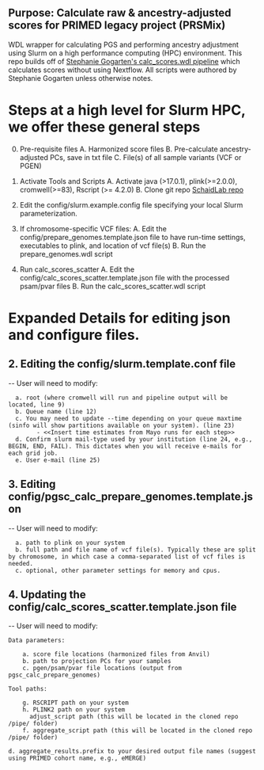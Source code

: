 
## Purpose: Calculate raw & ancestry-adjusted scores for PRIMED legacy project (PRSMix)

WDL wrapper for calculating PGS and performing ancestry adjustment using Slurm on a high performance computing (HPC) environment. This repo builds off of [Stephanie Gogarten's calc_scores.wdl pipeline](https://github.com/UW-GAC/pgsc_calc_wdl/blob/main/README.md) which calculates scores without using Nextflow. All
 scripts were authored by Stephanie Gogarten unless otherwise notes. 


# Steps at a high level for Slurm HPC, we offer these general steps

0. Pre-requisite files
   A. Harmonized score files
   B. Pre-calculate ancestry-adjusted PCs, save in txt file
   C. File(s) of all sample variants (VCF or PGEN)

1. Activate Tools and Scripts
   A. Activate java (>17.0.1), plink(>=2.0.0), cromwell(>=83), Rscript (>= 4.2.0)
   B. Clone git repo [SchaidLab repo](https://github.com/schaidlab/pgsc_calc_wdl)

2. Edit the config/slurm.example.config file specifying your local Slurm parameterization.


3. If chromosome-specific VCF files:
   A. Edit the config/prepare_genomes.template.json file to have run-time settings, executables to plink, and location of vcf file(s)
   B. Run the prepare_genomes.wdl script


4. Run calc_scores_scatter
   A. Edit the config/calc_scores_scatter.template.json file with the processed psam/pvar files
   B. Run the calc_scores_scatter.wdl script


# Expanded Details for editing json and configure files.


## 2. Editing the config/slurm.template.conf file
-- User will need to modify:

      a. root (where cromwell will run and pipeline output will be located, line 9)
      b. Queue name (line 12)
      c. You may need to update --time depending on your queue maxtime (sinfo will show partitions available on your system). (line 23)
      		- <<Insert time estimates from Mayo runs for each step>>
      d. Confirm slurm mail-type used by your institution (line 24, e.g., BEGIN, END, FAIL). This dictates when you will receive e-mails for each grid job. 
      e. User e-mail (line 25)

## 3. Editing config/pgsc_calc_prepare_genomes.template.json
-- User will need to modify:

      a. path to plink on your system
      b. full path and file name of vcf file(s). Typically these are split by chromosome, in which case a comma-separated list of vcf files is needed. 
      c. optional, other parameter settings for memory and cpus.


##  4. Updating the config/calc_scores_scatter.template.json file

-- User will need to modify:

	Data parameters:
 
		a. score file locations (harmonized files from Anvil)
		b. path to projection PCs for your samples 
		c. pgen/psam/pvar file locations (output from pgsc_calc_prepare_genomes)
	
 	Tool paths: 
	
  		g. RSCRIPT path on your system
		h. PLINK2 path on your system
		  adjust_script path (this will be located in the cloned repo /pipe/ folder)
		f. aggregate_script path (this will be located in the cloned repo /pipe/ folder)
  	
   	d. aggregate_results.prefix to your desired output file names (suggest using PRIMED cohort name, e.g., eMERGE)
	 


